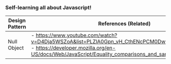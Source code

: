 ### Self-learning all about Javascript!

| Design Pattern | References (Related)                                                                                                                                                                             |
| -------------- | ------------------------------------------------------------------------------------------------------------------------------------------------------------------------------------------------ |
| Null Object    | - https://www.youtube.com/watch?v=D4Dja5WSZoA&list=PLZlA0Gpn_vH_CthENcPCM0Dww6a5XYC7f&index=2 <br /> - https://developer.mozilla.org/en-US/docs/Web/JavaScript/Equality_comparisons_and_sameness |
